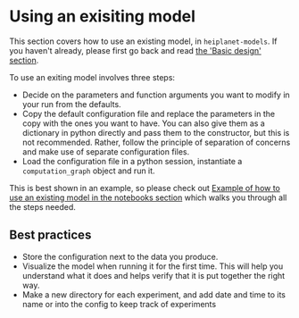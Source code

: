 # Using an exisiting model 
This section covers how to use an existing model, in `heiplanet-models`. 
If you haven't already, please first go back and read [the 'Basic design' section](./basic_design.md). 

To use an exiting model involves three steps: 

- Decide on the parameters and function arguments you want to modify in your run from the defaults. 
- Copy the default configuration file and replace the parameters in the copy with the ones you want to have. You can also give them as a dictionary in python directly and pass them to the constructor, but this is not recommended. Rather, follow the principle of separation of concerns and make use of separate configuration files.
- Load the configuration file in a python session, instantiate a `computation_graph` object and run it. 

This is best shown in an example, so please check out [Example of how to use an existing model in the notebooks section](./sources/model_jmodel_python.ipynb) which walks you through all the steps needed. 

## Best practices 
- Store the configuration next to the data you produce.
- Visualize the model when running it for the first time. This will help you understand what it does and helps verify that it is put together the right way. 
- Make a new directory for each experiment, and add date and time to its name or into the config to keep track of experiments